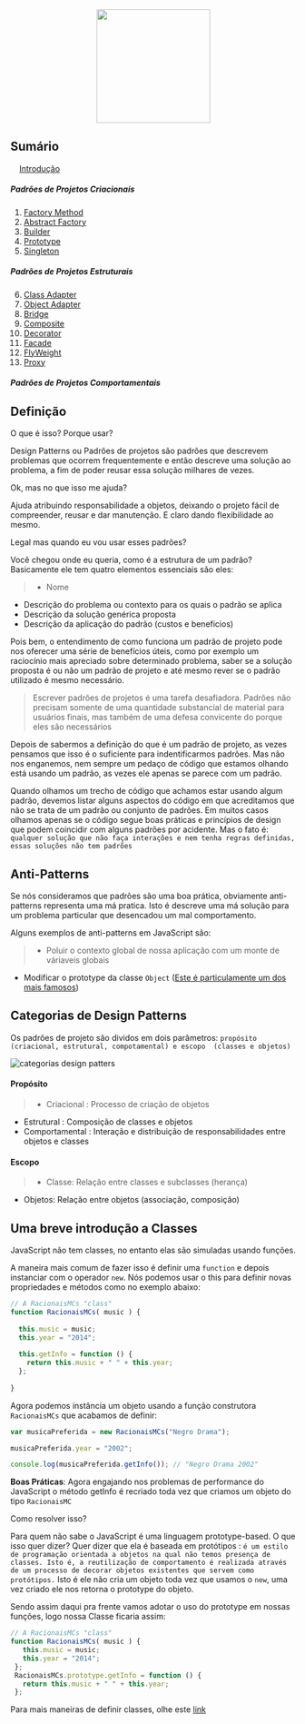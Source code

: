 <div align="center"><img src="https://lh4.googleusercontent.com/-8weNJa-J78s/VdYZIo8v1gI/AAAAAAAAEq0/qMV4NjREN_Q/w360-h300-no/2015-08-20.png" width="200px" height="200px" ></div>

## Sumário

&nbsp;&nbsp;&nbsp;&nbsp;[Introdução]()

##### Padrões de Projetos Criacionais
1. [Factory Method]()
2. [Abstract Factory]()
3. [Builder]()
4. [Prototype]()
5. [Singleton]()


##### Padrões de Projetos Estruturais
6. [Class Adapter]()
7. [Object Adapter]()
8. [Bridge]()
9. [Composite]()
10. [Decorator]()
11. [Facade]()
12. [FlyWeight]()
13. [Proxy]()

##### Padrões de Projetos Comportamentais

## Definição

O que é isso? Porque usar?

Design Patterns ou Padrões de projetos são padrões que descrevem problemas que ocorrem frequentemente e então descreve uma solução ao problema, a fim de poder reusar essa solução milhares de vezes. 

Ok, mas no que isso me ajuda?

Ajuda atribuindo responsabilidade a objetos, deixando o projeto fácil de compreender, reusar e dar manutenção. E claro dando flexibilidade ao mesmo.

Legal mas quando eu vou usar esses padrões?

Você chegou onde eu queria, como é a estrutura de um padrão? Basicamente ele tem quatro elementos essenciais são eles:

>+ Nome
+ Descrição do problema ou contexto para os quais o padrão se aplica
+ Descrição da solução genérica proposta
+ Descrição da aplicação do padrão (custos e beneficios)


Pois bem, o entendimento de como funciona um padrão de projeto pode nos oferecer uma série de benefícios úteis, como por exemplo um raciocínio mais apreciado sobre determinado problema, saber se a solução proposta é ou não um padrão de projeto e até mesmo rever se o padrão utilizado é mesmo necessário.

> Escrever padrões de projetos é uma tarefa desafiadora. Padrões não precisam somente de uma quantidade substancial de material para usuários finais, mas também de uma defesa convicente do porque eles são necessários

Depois de sabermos a definição do que é um padrão de projeto, as vezes pensamos que isso é o suficiente para indentificarmos padrões. Mas não nos enganemos, nem sempre um pedaço de código que estamos olhando está usando um padrão, as vezes ele apenas se parece com um padrão.

Quando olhamos um trecho de código que achamos estar usando algum padrão, devemos listar alguns aspectos do código em que acreditamos que não se trata de um padrão ou conjunto de padrões. Em muitos casos olhamos apenas se o código segue boas práticas e princípios de design que podem coincidir com alguns padrões por acidente. Mas o fato é: `qualquer solução que não faça interações e nem tenha regras definidas, essas soluções não tem padrões`


## Anti-Patterns

Se nós consideramos que padrões são uma boa prática, obviamente anti-patterns representa uma má pratica. Isto é descreve uma má solução para um problema particular que desencadou um mal comportamento.

Alguns exemplos de anti-patterns em JavaScript são:

> + Poluir o contexto global de nossa aplicação com um monte de váriaveis globais
+ Modificar o prototype da classe `Object` ([Este é particulamente um dos mais famosos](http://stackoverflow.com/questions/14034180/why-is-extending-native-objects-a-bad-practice))
 
## Categorias de Design Patterns

Os padrões de projeto são dividos em dois parâmetros: `propósito (criacional, estrutural, compotamental) e escopo  (classes e objetos)`

![categorias design patters](http://www.devmedia.com.br/imagens/articles/226729/Classificacao%20gof.jpg)

#### Propósito
> + Criacional : Processo de criação de objetos
+ Estrutural  : Composição de classes e objetos
+ Comportamental : Interação e distribuição de responsabilidades entre objetos e classes
 
#### Escopo
> + Classe: Relação entre classes e subclasses (herança)
+ Objetos: Relação entre objetos (associação, composição)

## Uma breve introdução a Classes 

JavaScript não tem classes, no entanto elas são simuladas usando funções.

A maneira mais comum de fazer isso é definir uma `function` e depois instanciar com o operador `new`. Nós podemos usar o this para definir novas propriedades e métodos como no exemplo abaixo:

```javascript
// A RacionaisMCs "class"
function RacionaisMCs( music ) {
 
  this.music = music;
  this.year = "2014";
 
  this.getInfo = function () {
    return this.music + " " + this.year;
  };
 
}
```

Agora podemos instância um objeto usando a função construtora `RacionaisMCs` que acabamos de definir:

```javascript
var musicaPreferida = new RacionaisMCs("Negro Drama");

musicaPreferida.year = "2002";

console.log(musicaPreferida.getInfo()); // "Negro Drama 2002"
```

**Boas Práticas**: Agora engajando nos problemas de performance do JavaScript o método getInfo
é recriado toda vez que criamos um objeto do tipo `RacionaisMC`

Como resolver isso?

Para quem não sabe o JavaScript é uma linguagem prototype-based. O que isso quer dizer? Quer dizer que ela é baseada em protótipos : `é um estilo de programação orientada a objetos na qual não temos presença de classes. Isto é, a reutilização de comportamento é realizada através de um processo de decorar objetos existentes que servem como protótipos.` Isto é ele não cria um objeto toda vez que usamos o `new`, uma vez criado ele nos retorna o prototype do objeto.

Sendo assim daqui pra frente vamos adotar o uso do prototype em nossas funções, logo nossa Classe ficaria assim: 

```javascript
// A RacionaisMCs "class"
function RacionaisMCs( music ) {
   this.music = music;
   this.year = "2014";
 };
 RacionaisMCs.prototype.getInfo = function () {
   return this.music + " " + this.year;
 };

```

Para mais maneiras de definir classes, olhe este [link](http://www.phpied.com/3-ways-to-define-a-javascript-class/)
